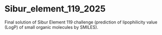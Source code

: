 # Sibur_element_119_2025
Final solution of Sibur Element 119 challenge (prediction of lipophilicity value (LogP) of small organic molecules by SMILES).
